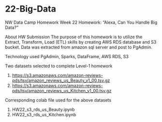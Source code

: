 # 22-Big-Data
NW Data Camp Homework Week 22 Homework: “Alexa, Can You Handle Big Data?”

About HW Submission
The purpose of this homework is to utilize the Extract, Transform, Load (ETL) skills by creating AWS RDS database and S3 bucket. 
Data was extracted from amazon sql server and post to PgAdmin.

Technology used
PgAdmin, Sparks, DataFrame, AWS RDS, S3

Two datasets selected to complete Level-1 homework
  1. https://s3.amazonaws.com/amazon-reviews-pds/tsv/amazon_reviews_us_Beauty_v1_00.tsv.gz
  2. https://s3.amazonaws.com/amazon-reviews-pds/tsv/amazon_reviews_us_Kitchen_v1_00.tsv.gz
  
 Corresponding colab file used for the above datasets
  1. HW22_s3_rds_us_Beauty.ipynb
  2. HW22_s3_rds_us_Kitchen.ipynb
  
  
